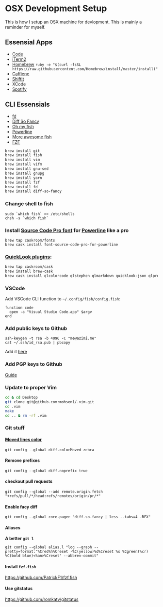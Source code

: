 # OSX Development Setup

This is how I setup an OSX machine for devlopment. This is mainly a reminder for myself.


## Essensial Apps
* [Code](https://code.visualstudio.com)
* [iTerm2](http://www.iterm2.com/)
* [Homebrew](brew.sh) `ruby -e "$(curl -fsSL https://raw.githubusercontent.com/Homebrew/install/master/install)"`
* [Caffiene](http://lightheadsw.com/caffeine/)
* [ShiftIt](https://code.google.com/p/shiftit/)
* XCode
* [Spotify](https://www.spotify.com/us/)


## CLI Essensials
* [fd](https://github.com/junegunn/fzf#respecting-gitignore)
* [Diff So Fancy](https://github.com/so-fancy/diff-so-fancy)
* [Oh my fish](https://github.com/oh-my-fish/oh-my-fish)
* [Powerline](https://github.com/oh-my-fish/theme-bobthefish)
* [More awesome fish](https://github.com/bucaran/awesome-fish)
* [FZF](https://github.com/junegunn/fzf)


```bash
brew install git
brew install fish
brew install vim
brew install vifm
brew install gnu-sed
brew install gnupg
brew install yarn 
brew install fzf
brew install fd
brew install diff-so-fancy 
```

### Change shell to fish 
```
sudo `which fish` >> /etc/shells
chsh -s `which fish`
```

### Install [Source Code Pro font](https://github.com/adobe-fonts/source-code-pro) for [Powerline](https://github.com/powerline/fonts) like a pro

```
brew tap caskroom/fonts
brew cask install font-source-code-pro-for-powerline
```

### [QuickLook plugins](https://github.com/sindresorhus/quick-look-plugins):

``` bash
brew tap caskroom/cask
brew install brew-cask
brew cask install qlcolorcode qlstephen qlmarkdown quicklook-json qlprettypatch quicklook-csv betterzipql webp-quicklook suspicious-package
```

### VSCode
Add VSCode CLI function to `~/.config/fish/config.fish`:

```fish
function code
  open -a "Visual Studio Code.app" $argv
end
```

### Add public keys to Github

```
ssh-keygen -t rsa -b 4096 -C "me@azimi.me"
cat ~/.ssh/id_rsa.pub | pbcopy 
```
Add it [here](https://github.com/settings/ssh/new)

### Add PGP keys to Github
[Guide](https://help.github.com/articles/adding-a-new-gpg-key-to-your-github-account/)

### Update to proper Vim

```bash
cd & cd Desktop
git clone git@github.com:mohsen1/.vim.git
cd .vim
make
cd .. & rm -rf .vim
```

### Git stuff

#### [Moved lines color](https://blog.github.com/2018-04-05-git-217-released/#coloring-moved-code)
```
git config --global diff.colorMoved zebra
```

#### Remove prefixes

```
git config --global diff.noprefix true
```

#### checkout pull requests
```
git config --global --add remote.origin.fetch "+refs/pull/*/head:refs/remotes/origin/pr/*"
```

#### Enable facy diff
```
git config --global core.pager "diff-so-fancy | less --tabs=4 -RFX"
```

#### Aliases
**A better `git l`**
```
git config --global alias.l "log --graph --pretty=format:'%Cred%h%Creset -%C(yellow)%d%Creset %s %Cgreen(%cr) %C(bold blue)<%an>%Creset' --abbrev-commit"
```

#### Install `fzf.fish`

https://github.com/PatrickF1/fzf.fish


#### Use gitstatus 
https://github.com/romkatv/gitstatus
